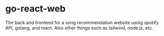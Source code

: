 # go-react-web
 The back and frontend for a song recommendation website using spotify API, golang, and react. Also other things such as tailwind, node.js, etc.

